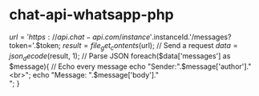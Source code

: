 # chat-api-whatsapp-php

$url = 'https://api.chat-api.com/instance'.$instanceId.'/messages?token='.$token;
$result = file_get_contents($url); // Send a request
$data = json_decode($result, 1); // Parse JSON
foreach($data['messages'] as $message){ // Echo every message
    echo "Sender:".$message['author']."<br>";
    echo "Message: ".$message['body']."<br>";
}
